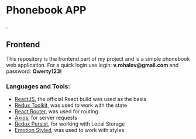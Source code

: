 <h1>Phonebook APP</h1>.
<h2>Frontend</h2>
<p>This repository is the frontend part of my project and is a simple phonebook web
application. For a quick login use login: <strong>v.rohalov@gmail.com</strong> and password: <strong>Qwerty123!</strong>
</p>
<h3>Languages and Tools:</h3>
<ul>
    <li>
        <span><a href="https://react.dev/" target="_blank" rel="noreferrer">ReactJS</a>, the official React build was used as the basis</span>
    </li>
    <li>
        <span><a href=https://redux-toolkit.js.org/" target="_blank" rel="noreferrer">Redux Toolkit</a>, was used to work with the state</span>
    </li>
    <li>
        <span><a href="https://reactrouter.com/" target="_blank" rel="noreferrer">React Router</a>, was used for routing</span>
    </li>
    <li>
        <span><a href="https://axios-http.com/" target="_blank" rel="noreferrer">Axios</a>, for server requests</span>
    </li>
    <li>
        <span><a href="https://github.com/rt2zz/redux-persist" target="_blank" rel="noreferrer">Redux Persist</a>, for working with Local Storage</span>
    </li>
    <li>
        <span><a href="https://emotion.sh/" target="_blank" rel="noreferrer">Emotion Styled</a>, was used to work with styles</span>
    </li>
</ul>
